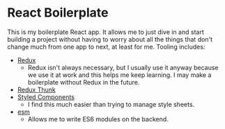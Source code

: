 # React Boilerplate

   This is my boilerplate React app. It allows me to just dive in and start building a project without having to worry about all the things that don't change much from one app to next, at least for me. Tooling includes:
   - [Redux](link)
      - Redux isn't always necessary, but I usually use it anyway because we use it at work and this helps me keep learning. I may make a boilerplate without Redux in the future.
   - [Redux Thunk](link)
   - [Styled Components](link)
      - I find this much easier than trying to manage style sheets.
   - [esm](link)
      - Allows me to write ES6 modules on the backend.


